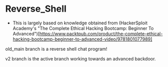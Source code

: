 # Reverse_Shell

- This is largely based on knowledge obtained from (HackerSploit Academy's "The Complete Ethical Hacking Bootcamp: Beginner To Advanced")[https://www.packtpub.com/product/the-complete-ethical-hacking-bootcamp-beginner-to-advanced-video/9781801077989]

old_main branch is a reverse shell chat program!

v2 branch is the active branch working towards an advanced backdoor.

